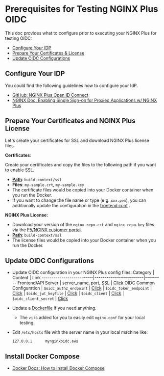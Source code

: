 # Prerequisites for Testing NGINX Plus OIDC

This doc provides what to configure prior to executing your NGINX Plus for testing OIDC:

- [Configure Your IDP](#configure-your-idp)
- [Prepare Your Certificates & License](#prepare-your-certificates-and-nginx-plus-license)
- [Update OIDC Configurations](#update-oidc-configurations)


## Configure Your IDP
You could find the following guidelines how to configure your IdP.
- [GitHub: NGINX Plus Open ID Connect](https://github.com/nginxinc/nginx-openid-connect/#configuring-your-idp)
- [NGINX Doc: Enabling Single Sign-on for Proxied Applications w/ NGINX Plus](https://docs.nginx.com/nginx/deployment-guides/single-sign-on/)


## Prepare Your Certificates and NGINX Plus License
Let's create your certificates for SSL and download NGINX Plus license files.

**Certificates**:

Create your certificates and copy the files to the following path if you want to enable SSL.
- [**Path**](../build-context/ssl): `build-context/ssl`
- **Files**: `my-sample.crt`, `my-sample.key`
- The certificate files would be copied into your Docker container when you run the Docker.
- If you want to change the file name or type (e.g. `xxx.pem`), you can additionally update the configuration in the [frontend.conf](../build-context/nginx/conf.d/sample_frontend_api_server.conf) .


**NGINX Plus License:**

- Download your version of the `nginx-repo.crt` and `nginx-repo.key` files via the [F5/NGINX customer portal](https://cs.nginx.com/?_ga=2.268586425.912746048.1620625839-85838359.1596947109).
- [**Path**](../build-context/ssl): `build-context/ssl`
- The license files would be copied into your Docker container when you run the Docker.


## Update OIDC Configurations

- Update OIDC configuration in your NGINX Plus config files:
  Category                  | Content                 | Link
  --------------------------|-------------------------|---------
  Frontend/API Server       |  server_name, port, SSL | [Click](../build-context/nginx/conf.d/sample_frontend_api_server.conf)
  OIDC Common Configuration | `$oidc_authz_endpoint`  | [Click](../build-context/nginx/conf.d/oidc_common.conf#L7)
  []()                      | `$oidc_token_endpoint`  | [Click](../build-context/nginx/conf.d/oidc_common.conf#L14)
  []()                      | `$oidc_jwt_keyfile`     | [Click](../build-context/nginx/conf.d/oidc_common.conf#L20)
  []()                      | `$oidc_client`          | [Click](../build-context/nginx/conf.d/oidc_common.conf#L26)
  []()                      | `$oidc_client_secret`   | [Click](../build-context/nginx/conf.d/oidc_common.conf#L36)

- Update a [Dockerfile](../docker/nginxplus-debian/Dockerfile) if you need anything.
  - The `vi` is added for you to easily edit `nginx.conf` for your local testing.
- Edit `/etc/hosts` file with the server name in your local machine like:
  ```
  127.0.0.1      mynginxoidc.aws
  ```

## Install Docker Compose
- [Docker Docs: How to Install Docker Compose](https://docs.docker.com/compose/install/)
